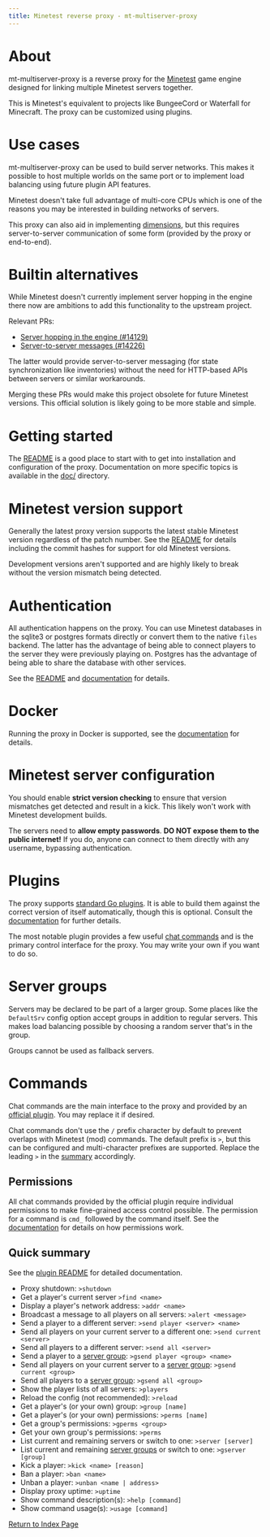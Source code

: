 ```yaml
---
title: Minetest reverse proxy - mt-multiserver-proxy
---
```


About
=====

mt-multiserver-proxy is a reverse proxy for the [Minetest](https://minetest.net) game engine
designed for linking multiple Minetest servers together.

This is Minetest's equivalent to projects like BungeeCord or Waterfall for Minecraft.
The proxy can be customized using plugins.

Use cases
=========

mt-multiserver-proxy can be used to build server networks. This makes it possible
to host multiple worlds on the same port or to implement load balancing
using future plugin API features.

Minetest doesn't take full advantage of multi-core CPUs
which is one of the reasons you may be interested in building networks of servers.

This proxy can also aid in implementing
[dimensions](https://github.com/minetest/minetest/issues/4428),
but this requires server-to-server communication of some form
(provided by the proxy or end-to-end).

Builtin alternatives
====================

While Minetest doesn't currently implement server hopping in the engine
there now are ambitions to add this functionality to the upstream project.

Relevant PRs:

* [Server hopping in the engine (#14129)](https://github.com/minetest/minetest/pull/14129)
* [Server-to-server messages (#14226)](https://github.com/minetest/minetest/pull/14226)

The latter would provide server-to-server messaging (for state synchronization like inventories)
without the need for HTTP-based APIs between servers or similar workarounds.

Merging these PRs would make this project obsolete for future Minetest versions.
This official solution is likely going to be more stable and simple.

Getting started
===============

The [README](https://git.himbeerserver.de/mt-multiserver-proxy.git/about/)
is a good place to start with to get into installation and configuration
of the proxy. Documentation on more specific topics is available
in the [doc/](https://git.himbeerserver.de/mt-multiserver-proxy.git/tree/doc) directory.

Minetest version support
========================

Generally the latest proxy version supports the latest stable Minetest version
regardless of the patch number.
See the [README](https://git.himbeerserver.de/mt-multiserver-proxy.git/about/)
for details including the commit hashes for support for old Minetest versions.

Development versions aren't supported and are highly likely to break
without the version mismatch being detected.

Authentication
==============

All authentication happens on the proxy. You can use Minetest databases
in the sqlite3 or postgres formats directly or convert them to the native `files` backend.
The latter has the advantage of being able to connect players to the server
they were previously playing on. Postgres has the advantage of being able to share
the database with other services.

See the [README](https://git.himbeerserver.de/mt-multiserver-proxy.git/about/)
and [documentation](https://git.himbeerserver.de/mt-multiserver-proxy.git/about/doc/auth_backends.md)
for details.

Docker
======

Running the proxy in Docker is supported,
see the [documentation](https://git.himbeerserver.de/mt-multiserver-proxy.git/about/doc/docker.md)
for details.

Minetest server configuration
=============================

You should enable **strict version checking** to ensure that version mismatches get detected
and result in a kick. This likely won't work with Minetest development builds.

The servers need to **allow empty passwords**.
**DO NOT expose them to the public internet!**
If you do, anyone can connect to them directly with any username, bypassing authentication.

Plugins
=======

The proxy supports [standard Go plugins](https://pkg.go.dev/plugin).
It is able to build them against the correct version of itself automatically,
though this is optional.
Consult the [documentation](https://git.himbeerserver.de/mt-multiserver-proxy.git/about/doc/plugins.md)
for further details.

The most notable plugin provides a few useful [chat commands](#commands)
and is the primary control interface for the proxy.
You may write your own if you want to do so.

Server groups
=============

Servers may be declared to be part of a larger group.
Some places like the `DefaultSrv` config option accept groups
in addition to regular servers. This makes load balancing possible
by choosing a random server that's in the group.

Groups cannot be used as fallback servers.

Commands
========

Chat commands are the main interface to the proxy and provided by an
[official plugin](https://git.himbeerserver.de/mt-multiserver-chatcommands.git/about/).
You may replace it if desired.

Chat commands don't use the `/` prefix character by default to prevent overlaps
with Minetest (mod) commands. The default prefix is `>`, but this can be configured
and multi-character prefixes are supported. Replace the leading `>` in the
[summary](#quick-summary) accordingly.

Permissions
-----------

All chat commands provided by the official plugin require individual permissions
to make fine-grained access control possible.
The permission for a command is `cmd_` followed by the command itself.
See the [documentation](https://git.himbeerserver.de/mt-multiserver-proxy.git/about/doc/permissions.md)
for details on how permissions work.

Quick summary
-------------

See the [plugin README](https://git.himbeerserver.de/mt-multiserver-chatcommands.git/about/)
for detailed documentation.

* Proxy shutdown: `>shutdown`
* Get a player's current server `>find <name>`
* Display a player's network address: `>addr <name>`
* Broadcast a message to all players on all servers: `>alert <message>`
* Send a player to a different server: `>send player <server> <name>`
* Send all players on your current server to a different one: `>send current <server>`
* Send all players to a different server: `>send all <server>`
* Send a player to a [server group](#server-groups): `>gsend player <group> <name>`
* Send all players on your current server to a [server group](#server-groups): `>gsend current <group>`
* Send all players to a [server group](#server-groups): `>gsend all <group>`
* Show the player lists of all servers: `>players`
* Reload the config (not recommended): `>reload`
* Get a player's (or your own) group: `>group [name]`
* Get a player's (or your own) permissions: `>perms [name]`
* Get a group's permissions: `>gperms <group>`
* Get your own group's permissions: `>perms`
* List current and remaining servers or switch to one: `>server [server]`
* List current and remaining [server groups](#server-groups) or switch to one: `>gserver [group]`
* Kick a player: `>kick <name> [reason]`
* Ban a player: `>ban <name>`
* Unban a player: `>unban <name | address>`
* Display proxy uptime: `>uptime`
* Show command description(s): `>help [command]`
* Show command usage(s): `>usage [command]`

[Return to Index Page](/md/index.md)

